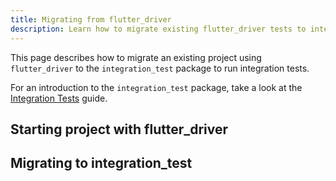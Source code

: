 ```yaml
---
title: Migrating from flutter_driver
description: Learn how to migrate existing flutter_driver tests to integration_test
---
```


This page describes how to migrate an existing project using `flutter_driver`
to the `integration_test` package to run integration tests. 

For an introduction to the `integration_test` package, take a look at the
[Integration Tests][] guide.


## Starting project with flutter_driver

<!-- project should include: scrolling, tapping, finding widgets, asserting text is visible, etc. -->


## Migrating to integration_test



<!-- Links references go at the end -->

[Integration Tests]: /testing/integration-tests